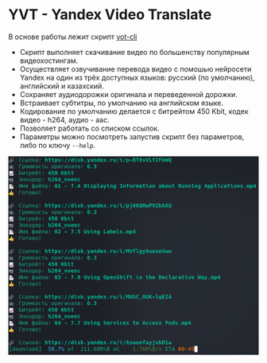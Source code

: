 # YVT - Yandex Video Translate
В основе работы лежит скрипт [vot-cli](https://github.com/FOSWLY/vot-cli)

- Скрипт выполняет скачивание видео по большенству популярным видеохостингам.
- Осуществляет озвучивание перевода видео с помошью нейросети Yandex на один из трёх доступных языков: русский (по умолчанию), английский и казахский.
- Сохраняет аудиодорожки оригинала и переведенной дорожки.
- Встраивает субтитры, по умолчанию на английском языке.
- Кодирование по умолчанию делается с битрейтом 450 Kbit, кодек видео - h264, аудио - aac.
- Позволяет работать со списком ссылок.
- Параметры можно посмотреть запустив скрипт без параметров, либо по ключу `--help`.

![Скриншот работы](/img/example.png)
